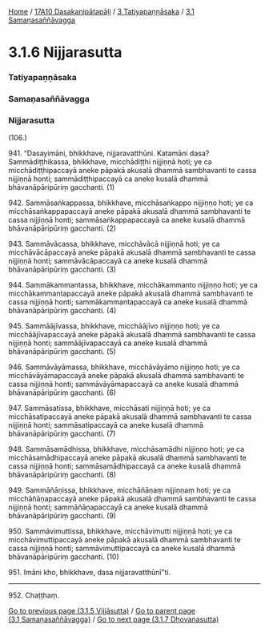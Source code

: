 
[Home](/) / [17A10 Dasakanipātapāḷi](/tipitaka/17A10.md) / [3 Tatiyapaṇṇāsaka](/tipitaka/17A10/3.md) / [3.1 Samaṇasaññāvagga](/tipitaka/17A10/3/3.1.md)

# 3.1.6 Nijjarasutta

### Tatiyapaṇṇāsaka

### Samaṇasaññāvagga

### Nijjarasutta

(106.)

941\. “Dasayimāni, bhikkhave, nijjaravatthūni. Katamāni dasa? Sammādiṭṭhikassa, bhikkhave, micchādiṭṭhi nijjiṇṇā hoti; ye ca micchādiṭṭhipaccayā aneke pāpakā akusalā dhammā sambhavanti te cassa nijjiṇṇā honti; sammādiṭṭhipaccayā ca aneke kusalā dhammā bhāvanāpāripūriṃ gacchanti. (1)

942\. Sammāsaṅkappassa, bhikkhave, micchāsaṅkappo nijjiṇṇo hoti; ye ca micchāsaṅkappapaccayā aneke pāpakā akusalā dhammā sambhavanti te cassa nijjiṇṇā honti; sammāsaṅkappapaccayā ca aneke kusalā dhammā bhāvanāpāripūriṃ gacchanti. (2)

943\. Sammāvācassa, bhikkhave, micchāvācā nijjiṇṇā hoti; ye ca micchāvācāpaccayā aneke pāpakā akusalā dhammā sambhavanti te cassa nijjiṇṇā honti; sammāvācāpaccayā ca aneke kusalā dhammā bhāvanāpāripūriṃ gacchanti. (3)

944\. Sammākammantassa, bhikkhave, micchākammanto nijjiṇṇo hoti; ye ca micchākammantapaccayā aneke pāpakā akusalā dhammā sambhavanti te cassa nijjiṇṇā honti; sammākammantapaccayā ca aneke kusalā dhammā bhāvanāpāripūriṃ gacchanti. (4)

945\. Sammāājīvassa, bhikkhave, micchāājīvo nijjiṇṇo hoti; ye ca micchāājīvapaccayā aneke pāpakā akusalā dhammā sambhavanti te cassa nijjiṇṇā honti; sammāājīvapaccayā ca aneke kusalā dhammā bhāvanāpāripūriṃ gacchanti. (5)

946\. Sammāvāyāmassa, bhikkhave, micchāvāyāmo nijjiṇṇo hoti; ye ca micchāvāyāmapaccayā aneke pāpakā akusalā dhammā sambhavanti te cassa nijjiṇṇā honti; sammāvāyāmapaccayā ca aneke kusalā dhammā bhāvanāpāripūriṃ gacchanti. (6)

947\. Sammāsatissa, bhikkhave, micchāsati nijjiṇṇā hoti; ye ca micchāsatipaccayā aneke pāpakā akusalā dhammā sambhavanti te cassa nijjiṇṇā honti; sammāsatipaccayā ca aneke kusalā dhammā bhāvanāpāripūriṃ gacchanti. (7)

948\. Sammāsamādhissa, bhikkhave, micchāsamādhi nijjiṇṇo hoti; ye ca micchāsamādhipaccayā aneke pāpakā akusalā dhammā sambhavanti te cassa nijjiṇṇā honti; sammāsamādhipaccayā ca aneke kusalā dhammā bhāvanāpāripūriṃ gacchanti. (8)

949\. Sammāñāṇissa, bhikkhave, micchāñāṇaṃ nijjiṇṇaṃ hoti; ye ca micchāñāṇapaccayā aneke pāpakā akusalā dhammā sambhavanti te cassa nijjiṇṇā honti; sammāñāṇapaccayā ca aneke kusalā dhammā bhāvanāpāripūriṃ gacchanti. (9)

950\. Sammāvimuttissa, bhikkhave, micchāvimutti nijjiṇṇā hoti; ye ca micchāvimuttipaccayā aneke pāpakā akusalā dhammā sambhavanti te cassa nijjiṇṇā honti; sammāvimuttipaccayā ca aneke kusalā dhammā bhāvanāpāripūriṃ gacchanti. (10)

951\. Imāni kho, bhikkhave, dasa nijjaravatthūnī”ti.

---

952\. Chaṭṭhaṃ.



[Go to previous page (3.1.5 Vijjāsutta)](/tipitaka/17A10/3/3.1/3.1.5.md) / [Go to parent page (3.1 Samaṇasaññāvagga)](/tipitaka/17A10/3/3.1.md) / [Go to next page (3.1.7 Dhovanasutta)](/tipitaka/17A10/3/3.1/3.1.7.md)



